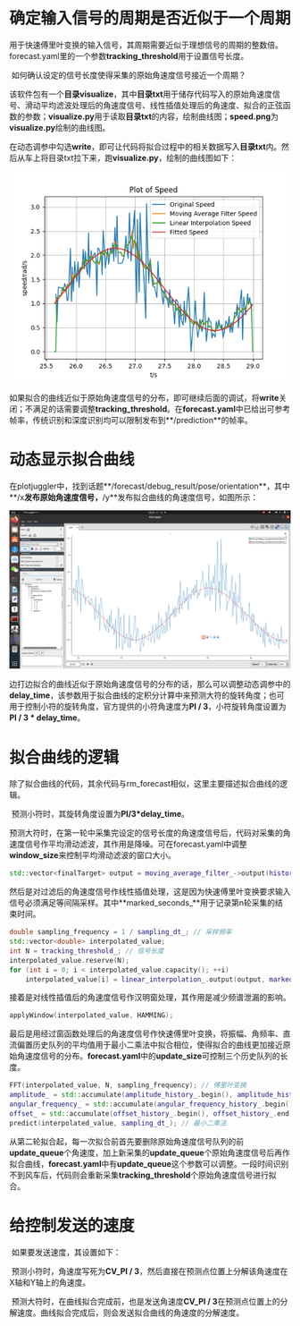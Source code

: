 # 确定输入信号的周期是否近似于一个周期

​        用于快速傅里叶变换的输入信号，其周期需要近似于理想信号的周期的整数倍。forecast.yaml里的一个参数**tracking_threshold**用于设置信号长度。

​        如何确认设定的信号长度使得采集的原始角速度信号接近一个周期？

​        该软件包有一个**目录visualize**，其中**目录txt**用于储存代码写入的原始角速度信号、滑动平均滤波处理后的角速度信号、线性插值处理后的角速度、拟合的正弦函数的参数；**visualize.py**用于读取**目录txt**的内容，绘制曲线图；**speed.png**为**visualize.py**绘制的曲线图。

​        在动态调参中勾选**write**，即可让代码将拟合过程中的相关数据写入**目录txt**内。然后从车上将目录txt拉下来，跑**visualize.py**，绘制的曲线图如下：

![](./fft_forecast/speed.png)

​        如果拟合的曲线近似于原始角速度信号的分布，即可继续后面的调试，将**write**关闭；不满足的话需要调整**tracking_threshold**。在**forecast.yaml**中已给出可参考帧率，传统识别和深度识别均可以限制发布到**/prediction**的帧率。

# 动态显示拟合曲线

​        在plotjuggler中，找到话题**/forecast/debug_result/pose/orientation**，其中**/x**发布原始角速度信号，**/y**发布拟合曲线的角速度信号，如图所示：

![](./fft_forecast/plotjuggler.png)

​        边打边拟合的曲线近似于原始角速度信号的分布的话，那么可以调整动态调参中的**delay_time**，该参数用于拟合曲线的定积分计算中来预测大符的旋转角度；也可用于控制小符的旋转角度，官方提供的小符角速度为**PI / 3**，小符旋转角度设置为**PI / 3 * delay_time**。

# 拟合曲线的逻辑

​        除了拟合曲线的代码，其余代码与rm_forecast相似，这里主要描述拟合曲线的逻辑。

​        预测小符时，其旋转角度设置为**PI/3*delay_time**。

​        预测大符时，在第一轮中采集完设定的信号长度的角速度信号后，代码对采集的角速度信号作平均滑动滤波，其作用是降噪。可在forecast.yaml中调整**window_size**来控制平均滑动滤波的窗口大小。

```c++
std::vector<finalTarget> output = moving_average_filter_->output(history_info_);
```

​        然后是对过滤后的角速度信号作线性插值处理，这是因为快速傅里叶变换要求输入信号必须满足等间隔采样。其中**marked_seconds_**用于记录第n轮采集的结束时间。

```c++
double sampling_frequency = 1 / sampling_dt_; // 采样频率
std::vector<double> interpolated_value;
int N = tracking_threshold_; // 信号长度
interpolated_value.reserve(N);
for (int i = 0; i < interpolated_value.capacity(); ++i)
    interpolated_value[i] = linear_interpolation_.output(output, marked_seconds_ + (i + 1) * sampling_dt_);
```

​        接着是对线性插值后的角速度信号作汉明窗处理，其作用是减少频谱泄漏的影响。

```c++
applyWindow(interpolated_value, HAMMING);
```

​        最后是用经过窗函数处理后的角速度信号作快速傅里叶变换，将振幅、角频率、直流偏置历史队列的平均值用于最小二乘法中拟合相位，使得拟合的曲线更加接近原始角速度信号的分布。**forecast.yaml**中的**update_size**可控制三个历史队列的长度。

```c++
FFT(interpolated_value, N, sampling_frequency); // 傅里叶变换
amplitude_ = std::accumulate(amplitude_history_.begin(), amplitude_history_.end(), 0.0) / amplitude_history_.size();
angular_frequency_ = std::accumulate(angular_frequency_history_.begin(), angular_frequency_history_.end(), 0.0) / angular_frequency_history_.size();
offset_ = std::accumulate(offset_history_.begin(), offset_history_.end(), 0.0) / offset_history_.size();
predict(interpolated_value, sampling_dt_); // 最小二乘法
```

​        从第二轮拟合起，每一次拟合前首先要删除原始角速度信号队列的前**update_queue**个角速度，加上新采集的**update_queue**个原始角速度信号后再作拟合曲线，**forecast.yaml**中有**update_queue**这个参数可以调整。一段时间识别不到风车后，代码则会重新采集**tracking_threshold**个原始角速度信号进行拟合。

# 给控制发送的速度

​        如果要发送速度，其设置如下：

​        预测小符时，角速度写死为**CV_PI / 3**，然后直接在预测点位置上分解该角速度在X轴和Y轴上的角速度。

​        预测大符时，在曲线拟合完成前，也是发送角速度**CV_PI / 3**在预测点位置上的分解速度。曲线拟合完成后，则会发送拟合曲线的角速度的分解速度。
